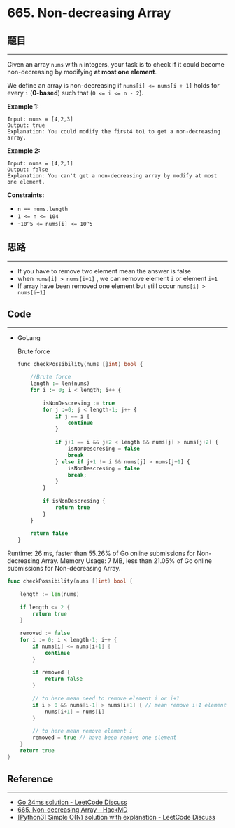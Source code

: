 # 665. Non-decreasing Array

## 題目

---

Given an array `nums` with `n` integers, your task is to check if it could become non-decreasing by modifying **at most one element**.

We define an array is non-decreasing if `nums[i] <= nums[i + 1]` holds for every `i` (**0-based**) such that (`0 <= i <= n - 2`).

**Example 1:**

```
Input: nums = [4,2,3]
Output: true
Explanation: You could modify the first4 to1 to get a non-decreasing array.

```

**Example 2:**

```
Input: nums = [4,2,1]
Output: false
Explanation: You can't get a non-decreasing array by modify at most one element.

```

**Constraints:**

- `n == nums.length`
- `1 <= n <= 104`
- -`10^5 <= nums[i] <= 10^5`

## 思路

---

- If you have to remove two element mean the answer is false
- when `nums[i] > nums[i+1]` ,  we can remove element `i` or element `i+1`
- If array have been removed one element but still occur `nums[i] > nums[i+1]`

## Code

---

- GoLang
    
    Brute force
    
    ```php
    func checkPossibility(nums []int) bool {
        
        //Brute force
        length := len(nums)
        for i := 0; i < length; i++ {
            
            isNonDescresing := true
            for j :=0; j < length-1; j++ {
                if j == i {
                    continue
                }
                
                if j+1 == i && j+2 < length && nums[j] > nums[j+2] {
                    isNonDescresing = false
                    break
                } else if j+1 != i && nums[j] > nums[j+1] {
                    isNonDescresing = false
                    break;
                }
            }
            
            if isNonDescresing {
                return true
            }
        }
        
        return false
    }
    ```
    

Runtime: 26 ms, faster than 55.26% of Go online submissions for Non-decreasing Array.
Memory Usage: 7 MB, less than 21.05% of Go online submissions for Non-decreasing Array.

```go
func checkPossibility(nums []int) bool {
    
    length := len(nums)
    
    if length <= 2 { 
        return true
    }
    
    removed := false
    for i := 0; i < length-1; i++ {
        if nums[i] <= nums[i+1] {
            continue
        }
        
        if removed {
            return false
        }
        
        // to here mean need to remove element i or i+1
        if i > 0 && nums[i-1] > nums[i+1] { // mean remove i+1 element
            nums[i+1] = nums[i] 
        }
        
        // to here mean remove element i
        removed = true // have been remove one element
    }
    return true
}
```

## Reference

---

- [Go 24ms solution - LeetCode Discuss](https://leetcode.com/problems/non-decreasing-array/discuss/493259/Go-24ms-solution)
- [665. Non-decreasing Array - HackMD](https://hackmd.io/@kenjin/B1GCQloOr)
- [[Python3] Simple O(N) solution with explanation - LeetCode Discuss](https://leetcode.com/problems/non-decreasing-array/discuss/2174544/Python3-Simple-O(N)-solution-with-explanation)